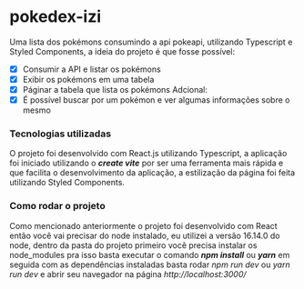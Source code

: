 # pokedex-izi
Uma lista dos pokémons consumindo a api pokeapi, utilizando Typescript e Styled Components, a ideia do projeto é que fosse possível:
<br/>

- [X] Consumir a API e listar os pokémons
- [X] Exibir os pokémons em uma tabela
- [X] Páginar a tabela que lista os pokémons
Adcional:
- [X] É possível buscar por um pokémon e ver algumas informações sobre o mesmo

### Tecnologias utilizadas
O projeto foi desenvolvido com React.js utilizando Typescript, a aplicação foi iniciado utilizando o **_create vite_** por ser uma ferramenta mais rápida e que facilita o desenvolvimento da aplicação, a estilização da página foi feita utilizando Styled Components.

### Como rodar o projeto
Como mencionado anteriormente o projeto foi desenvolvido com React então você vai precisar do node instalado, eu utilizei a versão 16.14.0 do node, dentro da pasta do projeto primeiro você precisa instalar os node_modules pra isso basta executar o comando **_npm install_** ou **_yarn_** em seguida com as dependências instaladas basta rodar _npm run dev_ ou _yarn run dev_ e abrir seu navegador na página _http://localhost:3000/_ 
